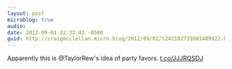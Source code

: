 ```yaml
---
layout: post
microblog: true
audio: 
date: 2012-09-01 22:32:43 -0500
guid: http://craigmcclellan.micro.blog/2012/09/02/t242102731601489922.html
---
```

Apparently this is @TaylorRew's idea of party favors.  [t.co/JJJRQSDJ](http://t.co/JJJRQSDJ)

